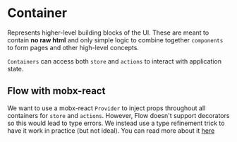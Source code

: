# Container

Represents higher-level building blocks of the UI. These are meant to contain **no raw html** and only simple logic to combine together `components` to form pages and other high-level concepts.

`Containers` can access both `store` and `actions` to interact with application state.

## Flow with mobx-react

We want to use a mobx-react `Provider` to inject props throughout all containers for `store` and `actions`. However, Flow doesn't support decorators so this would lead to type errors. We instead use a type refinement trick to have it work in practice (but not ideal).
You can read more about it [here](https://wietse.loves.engineering/using-flowtype-with-decorators-in-react-af4fe69e66d6)